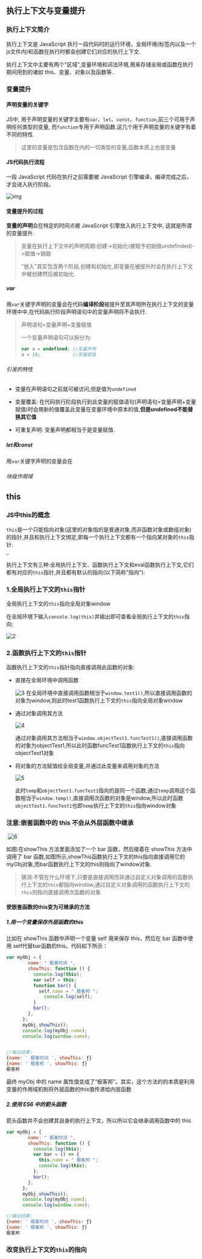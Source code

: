 ## 执行上下文与变量提升

### 执行上下文简介

执行上下文是 JavaScript 执行一段代码时的运行环境，全局环境(<script></script>标签内以及一个js文件内)和函数在执行时都会创建它们对应的执行上下文.

执行上下文中主要有两个"区域",变量环境和词法环境,用来存储全局或函数在执行期间用到的诸如 this、变量、对象以及函数等.

### 变量提升

#### 声明变量的关键字

JS中, 用于声明变量的关键字主要有`var`、`let`、`const`、`function`,前三个可用于声明任何类型的变量, 而`function`专用于声明函数.这几个用于声明变量的关键字有着不同的特性.

>这里的变量是包含函数在内的一切类型的变量,函数本质上也是变量

#### JS代码执行流程

一段 JavaScript 代码在执行之前需要被 JavaScript 引擎编译，编译完成之后，才会进入执行阶段。

![img](JS深入.assets/649c6e3b5509ffd40e13ce9c91b3d91e.png)

#### 变量提升的过程

**变量的声明**会在特定的时间点被 JavaScript 引擎放入执行上下文中, 这就是所谓的变量提升.

>变量在执行上下文中的声明周期:创建->初始化(被赋予初始值undefinded)->赋值->销毁
>
>"放入"其实包含两个阶段,创建和初始化,即变量在被提升时会在执行上下文中被创建然后被初始化.

##### var

用`var`关键字声明的变量会在代码**编译阶段**被提升至其声明所在执行上下文的变量环境中中,在代码执行阶段声明语句中的变量声明将不会执行.

>声明语句=变量声明+变量赋值
>
>一个变量声明语句可以拆分为:
>
>```js
>var a = undefined; //变量声明 
>a = 10;            //变量赋值
>```

###### 引发的特性

- 变量在声明语句之前就可被访问,但是值为`undefined`

- 变量覆盖: 在代码执行阶段执行到此变量的赋值语句(声明语句=变量声明+变量赋值)时会用新的值覆盖此变量在变量环境中原本的值,**但是undefined不能替换其它值**
- 可重复声明: 变量声明都相当于是变量赋值.

##### let和const

用`var`关键字声明的变量会在

###### 块级作用域



## this

### JS中this的概念

`this`是一个只能指向对象(这里的对象指的是普通对象,而非函数对象或数组对象)的指针,并且和执行上下文绑定,即每一个执行上下文都有一个指向某对象的`this`指针.

<img src="JS深入.assets/1.png" alt="1" style="zoom: 33%;" />

执行上下文有三种:全局执行上下文、函数执行上下文和eval函数执行上下文,它们都有对应的`this`指针,并且都有默认的指向(以下简称"指向"):

### 1.全局执行上下文的`this`指针

全局执行上下文的`this`指向全局对象window

在全局环境下输入`console.log(this)`并输出即可查看全局执行上下文的`this`指向:

![2](JS深入.assets/2.png)



### 2.函数执行上下文的`this`指针

函数执行上下文的`this`指针指向直接调用此函数的对象:

- 直接在全局环境中调用函数

  ![3](JS深入.assets/3.png) 在全局环境中直接调用函数相当于`window.test1()`,所以直接调用函数的对象为window,则此时test1函数执行上下文的`this`指向全局对象window

- 通过对象调用其方法

  ![4](JS深入.assets/4.png)

  通过对象调用其方法相当于`window.objectTest1.funcTest1()`,直接调用函数的对象为objectTest1,所以此时函数funcTest1函数执行上下文的`this`指向objectTest1对象

- 将对象的方法赋值给全局变量,并通过此变量来调用对象的方法

  ![5](JS深入.assets/5.png)

  此时`temp`和`objectTest1.funcTest1`指向的是同一个函数,通过`temp`调用这个函数相当于`window.temp()`,直接调用次函数的对象是window,所以此时函数`objectTest1.funcTest1`也即`temp`执行上下文的`this`指向window对象



### 注意:**嵌套函数中的 this 不会从外层函数中继承**

​	![6](JS深入.assets/6.png)

如图:在showThis 方法里面添加了一个 bar 函数，然后接着在 showThis 方法中调用了 bar 函数,如图所示,showThis函数执行上下文的this指向直接调用它的myObj对象,而bar函数执行上下文的this则指向了window对象.

>猜测:不管在什么环境下,只要是直接调用而非通过自定义对象调用的函数执行上下文的`this`都指向window,通过自定义对象调用的函数执行上下文的`this`则指向直接调用次函数的对象

#### 使嵌套函数的this变为可继承的方法

##### 1.用一个变量保存外层函数的this

比如在 showThis 函数中声明一个变量 self 用来保存 this，然后在 bar 函数中使用 self代替bar函数的this，代码如下所示：

```js
var myObj = {
        name: " 极客时间 ",
        showThis: function () {
          console.log(this);
          var self = this;
          function bar() {
            self.name = " 极客邦 ";
              console.log(self);
          }
          bar();
        },
      };
      myObj.showThis();
      console.log(myObj.name);
      console.log(window.name);


//输出结果:
{name: ' 极客时间 ', showThis: ƒ}
{name: ' 极客邦 ', showThis: ƒ}
极客邦 
```

最终 myObj 中的 name 属性值变成了“极客邦”。其实，这个方法的的本质是利用变量的作用域机制将外层函数的this值传递给内层函数

##### 2.使用 ES6 中的箭头函数

箭头函数并不会创建其自身的执行上下文，所以所以它会继承调用函数中的 this

```js
var myObj = {
        name: " 极客时间 ",
        showThis: function () {
          console.log(this);
          var bar = () => {
            this.name = " 极客邦 ";
            console.log(this);
          };
          bar();
        },
      };
      myObj.showThis();
      console.log(myObj.name);
      console.log(window.name);

//输出结果:
{name: ' 极客时间 ', showThis: ƒ}
{name: ' 极客邦 ', showThis: ƒ}
极客邦 
```





### 改变执行上下文的`this`的指向

